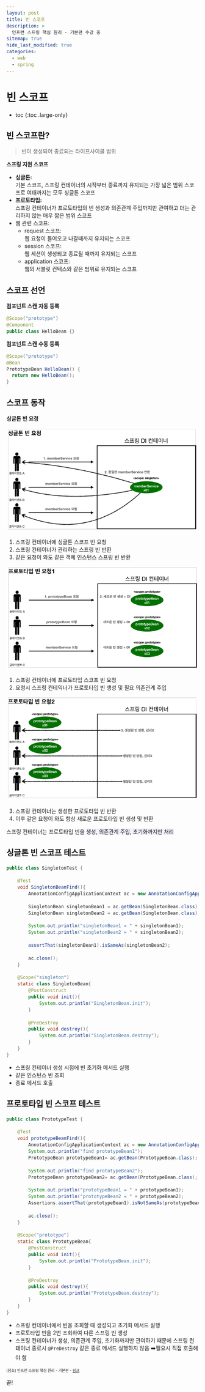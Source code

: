 ```yaml
---
layout: post
title: 빈 스코프
description: >
  인프런 스프링 핵심 원리 - 기본편 수강 중
sitemap: true
hide_last_modified: true
categories:
  - web
  - spring
---
```


# 빈 스코프

* toc
{:toc .large-only}

## 빈 스코프란?

> 빈이 생성되어 종료되는 라이프사이클 범위

__스프링 지원 스코프__

- __싱글톤:__  
기본 스코프, 스프링 컨테이너의 시작부터 종료까지 유지되는 가장 넓은 범위 스코프로 여태까지는 모두 싱글톤 스코프
- __프로토타입:__  
스프링 컨테이너가 프로토타입의 빈 생성과 의존관계 주입까지만 관여하고 더는 관리하지 않는 매우 짧은 범위 스코프
- 웹 관련 스코프:
  - request 스코프:  
  웹 요청이 들어오고 나갈때까지 유지되는 스코프
  - session 스코프:  
  웹 세션이 생성되고 종료될 때까지 유지되는 스코프
  - application 스코프:  
  웹의 서블릿 컨텍스와 같은 범위로 유지되는 스코프

## 스코프 선언

__컴포넌트 스캔 자동 등록__

```java
@Scope("prototype")
@Component
public class HelloBean {}
```

__컴포넌트 스캔 수동 등록__

```java
@Scope("prototype")
@Bean
PrototypeBean HelloBean() {
  return new HelloBean();
}
```

## 스코프 동작

__싱글톤 빈 요청__

![그림1](/assets/img/spring/singletone_bean_request.png)

1. 스프링 컨테이너에 싱글톤 스코프 빈 요청
2. 스프링 컨테이너가 관리하는 스프링 빈 반환
3. 같은 요청이 와도 같은 객체 인스턴스 스프링 빈 반환

![그림2](/assets/img/spring/prototype_bean_request1.png)

1. 스프링 컨테이너에 프로토타입 스코프 빈 요청
2. 요청시 스프링 컨테익너가 프로토타입 빈 생성 및 필요 의존관계 주입


![그림3](/assets/img/spring/prototype_bean_request2.png)

3. 스프링 컨테이너는 생성한 프로토타입 빈 반환
4. 이후 같은 요청이 와도 항상 새로운 프로토타입 빈 생성 및 반환 

스프링 컨테이너는 프로토타입 빈을 <span style='background-color: #f5f0ff'>생성, 의존관계 주입, 초기화까지만 처리</span>

## 싱글톤 빈 스코프 테스트

```java
public class SingletonTest {

    @Test
    void SingletonBeanFind(){
        AnnotationConfigApplicationContext ac = new AnnotationConfigApplicationContext(SingletonBean.class);

        SingletonBean singletonBean1 = ac.getBean(SingletonBean.class);
        SingletonBean singletonBean2 = ac.getBean(SingletonBean.class);

        System.out.println("singletonBean1 = " + singletonBean1);
        System.out.println("singletonBean2 = " + singletonBean2);

        assertThat(singletonBean1).isSameAs(singletonBean2);

        ac.close();
    }

    @Scope("singleton")
    static class SingletonBean{
        @PostConstruct
        public void init(){
            System.out.println("SingletonBean.init");
        }

        @PreDestroy
        public void destroy(){
            System.out.println("SingletonBean.destroy");
        }
    }
}
```
- 스프링 컨테이너 생성 시점에 빈 초기화 메서드 실행
- 같은 인스턴스 빈 조회
- 종료 메서드 호출

## 프로토타입 빈 스코프 테스트

```java
public class PrototypeTest {

    @Test
    void prototypeBeanFind(){
        AnnotationConfigApplicationContext ac = new AnnotationConfigApplicationContext(PrototypeBean.class);
        System.out.println("find prototypeBean1");
        PrototypeBean prototypeBean1= ac.getBean(PrototypeBean.class);

        System.out.println("find prototypeBean2");
        PrototypeBean prototypeBean2= ac.getBean(PrototypeBean.class);

        System.out.println("prototypeBean1 = " + prototypeBean1);
        System.out.println("prototypeBean2 = " + prototypeBean2);
        Assertions.assertThat(prototypeBean1).isNotSameAs(prototypeBean2);

        ac.close();
    }

    @Scope("prototype")
    static class PrototypeBean{
        @PostConstruct
        public void init(){
            System.out.println("PrototypeBean.init");
        }

        @PreDestroy
        public void destroy(){
            System.out.println("PrototypeBean.destroy");
        }
    }
}
```
- 스프링 컨테이너에서 빈을 조회할 때 생성되고 초기화 메서드 실행
- 프로토타입 빈을 2번 조회하여 다른 스프링 빈 생성
- 스프링 컨테이너가 생성, 의존관계 주입, 초기화까지만 관여하기 때문에 스프링 컨테이너 종료시 `@PreDestroy` 같은 종료 메서드 실행하지 않음 ➡️필요시 직접 호출해야 함






<span style="font-size:70%">[참조] 인프런 스프링 핵심 원리 - 기본편 - [링크](https://www.inflearn.com/course/%EC%8A%A4%ED%94%84%EB%A7%81-%ED%95%B5%EC%8B%AC-%EC%9B%90%EB%A6%AC-%EA%B8%B0%EB%B3%B8%ED%8E%B8)</span>

끝!
